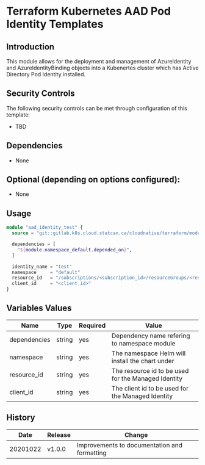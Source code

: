 # Terraform Kubernetes AAD Pod Identity Templates

## Introduction

This module allows for the deployment and management of AzureIdentity and AzureIdentityBinding objects into a Kubenertes cluster which has Active Directory Pod Identity installed.

## Security Controls

The following security controls can be met through configuration of this template:

* TBD

## Dependencies

* None

## Optional (depending on options configured):

* None

## Usage

```terraform
module "aad_identity_test" {
  source = "git::gitlab.k8s.cloud.statcan.ca/cloudnative/terraform/modules/terraform-kubernetes-aad-pod-identity-template?ref=v1.0.0

  dependencies = [
    "${module.namespace_default.depended_on}",
  ]

  identity_name = "test"
  namespace     = "default"
  resource_id   = "/subscriptions/<subscription_id>/resourceGroups/<resource_group>/providers/Microsoft.ManagedIdentity/userAssignedIdentities/<named_identity>"
  client_id     = "<client_id>"
}
```

## Variables Values

| Name         | Type   | Required | Value                                               |
| ------------ | ------ | -------- | --------------------------------------------------- |
| dependencies | string | yes      | Dependency name refering to namespace module        |
| namespace    | string | yes      | The namespace Helm will install the chart under     |
| resource_id  | string | yes      | The resource id to be used for the Managed Identity |
| client_id    | string | yes      | The client id to be used for the Managed Identity   |

## History

| Date     | Release | Change                                       |
| -------- | ------- | -------------------------------------------- |
| 20201022 | v1.0.0  | Improvements to documentation and formatting |
